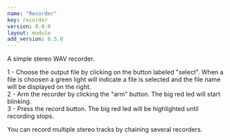 ```yaml
---
name: "Recorder"
key: recorder
version: 0.0.0
layout: module
add_version: 0.5.0
---
```

A simple stereo WAV recorder.

1 - Choose the output file by clicking on the button labeled
"select". When a file is choosen a green light will indicate a file is selected
and the file name will be displayed on the right.  
2 - Arm the recorder by clicking the "arm" button. The big red led will start blinking.  
3 - Press the record button. The big red led will be highlighted until recording stops.  

You can record multiple stereo tracks by chaining several recorders.

